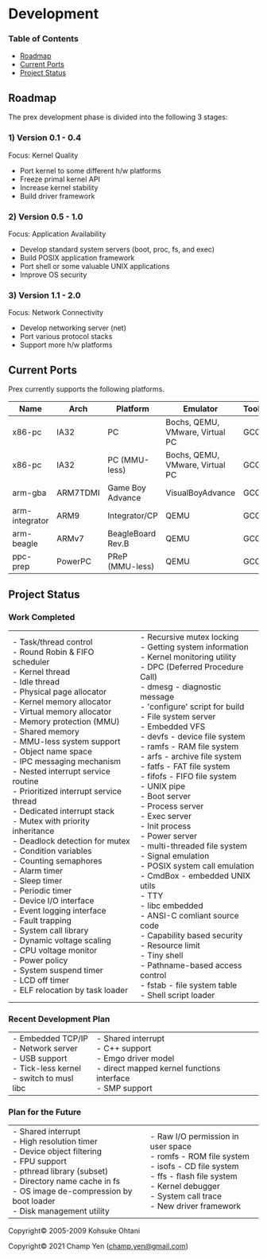 # Development

### Table of Contents

- [Roadmap](#roadmap)
- [Current Ports](#current-ports)
- [Project Status](#project-status)

## Roadmap

The prex development phase is divided into the following 3 stages:

### 1) Version 0.1 - 0.4

Focus: Kernel Quality

- Port kernel to some different h/w platforms
- Freeze primal kernel API
- Increase kernel stability
- Build driver framework

### 2) Version 0.5 - 1.0

Focus: Application Availability

- Develop standard system servers (boot, proc, fs, and exec)
- Build POSIX application framework
- Port shell or some valuable UNIX applications  
- Improve OS security

### 3) Version 1.1 - 2.0

Focus: Network Connectivity

- Develop networking server (net)
- Port various protocol stacks
- Support more h/w platforms



## Current Ports

Prex currently supports the following platforms.

| Name           | Arch     | Platform         | Emulator                        | Toolchain          |
| -------------- | -------- | ---------------- | ------------------------------- | ------------------ |
| x86-pc         | IA32     | PC               | Bochs, QEMU, VMware, Virtual PC | GCC                |
| x86-pc         | IA32     | PC (MMU-less)    | Bochs, QEMU, VMware, Virtual PC | GCC                |
| arm-gba        | ARM7TDMI | Game Boy Advance | VisualBoyAdvance                | GCC                |
| arm-integrator | ARM9     | Integrator/CP    | QEMU                            | GCC                |
| arm-beagle     | ARMv7    | BeagleBoard Rev.B| QEMU                            | GCC                |
| ppc-prep       | PowerPC  | PReP (MMU-less)  | QEMU                            | GCC                |



## Project Status

### Work Completed

|                                                                                                                                                                                                                                                                                                                                                                                                                                                                                                                                                                                                                                                                                                                                                                                                                                                                                |                                                                                                                                                                                                                                                                                                                                                                                                                                                                                                                                                                                                                                                                                                                                                                                                                                                               |
| ------------------------------------------------------------------------------------------------------------------------------------------------------------------------------------------------------------------------------------------------------------------------------------------------------------------------------------------------------------------------------------------------------------------------------------------------------------------------------------------------------------------------------------------------------------------------------------------------------------------------------------------------------------------------------------------------------------------------------------------------------------------------------------------------------------------------------------------------------------------------------ | ------------------------------------------------------------------------------------------------------------------------------------------------------------------------------------------------------------------------------------------------------------------------------------------------------------------------------------------------------------------------------------------------------------------------------------------------------------------------------------------------------------------------------------------------------------------------------------------------------------------------------------------------------------------------------------------------------------------------------------------------------------------------------------------------------------------------------------------------------------- |
| - Task/thread control<br>- Round Robin & FIFO scheduler<br>- Kernel thread<br>- Idle thread<br>- Physical page allocator<br>- Kernel memory allocator<br>- Virtual memory allocator<br>- Memory protection (MMU)<br>- Shared memory<br>- MMU-less system support<br>- Object name space<br>- IPC messaging mechanism<br>- Nested interrupt service routine<br>- Prioritized interrupt service thread<br>- Dedicated interrupt stack<br>- Mutex with priority inheritance<br>- Deadlock detection for mutex<br>- Condition variables<br>- Counting semaphores<br>- Alarm timer<br>- Sleep timer<br>- Periodic timer<br>- Device I/O interface<br>- Event logging interface<br>- Fault trapping<br>- System call library<br>- Dynamic voltage scaling<br>- CPU voltage monitor<br>- Power policy<br>- System suspend timer<br>- LCD off timer<br>- ELF relocation by task loader | - Recursive mutex locking<br>- Getting system information<br>- Kernel monitoring utility<br>- DPC (Deferred Procedure Call)<br>- dmesg - diagnostic message<br>- 'configure' script for build<br>- File system server<br>- Embedded VFS<br>- devfs - device file system<br>- ramfs - RAM file system<br>- arfs - archive file system<br>- fatfs - FAT file system<br>- fifofs - FIFO file system<br>- UNIX pipe<br>- Boot server<br>- Process server<br>- Exec server<br>- Init process<br>- Power server<br>- multi-threaded file system<br>- Signal emulation<br>- POSIX system call emulation<br>- CmdBox - embedded UNIX utils<br>- TTY<br>- libc embedded<br>- ANSI-C comliant source code<br>- Capability based security<br>- Resource limit<br>- Tiny shell<br>- Pathname-based access control<br>- fstab - file system table<br>- Shell script loader |

### Recent Development Plan

|                                                              |      |
| ------------------------------------------------------------ | ---- |
| - Embedded TCP/IP<br>- Network server<br>- USB support<br>- Tick-less kernel<br>- switch to musl libc | - Shared interrupt<br>- C++ support<br>- Emgo driver model<br>- direct mapped kernel functions interface<br>- SMP support    |

### Plan for the Future

|                                                              |                                                              |
| ------------------------------------------------------------ | ------------------------------------------------------------ |
| - Shared interrupt<br>- High resolution timer<br>- Device object filtering<br>- FPU support<br>- pthread library (subset)<br>- Directory name cache in fs<br>- OS image de-compression by boot loader<br>- Disk management utility | - Raw I/O permission in user space<br>- romfs - ROM file system<br>- isofs - CD file system<br>- ffs - flash file system<br>- Kernel debugger<br>- System call trace<br>- New driver framework |



Copyright© 2005-2009 Kohsuke Ohtani

Copyright© 2021 Champ Yen (champ.yen@gmail.com)
